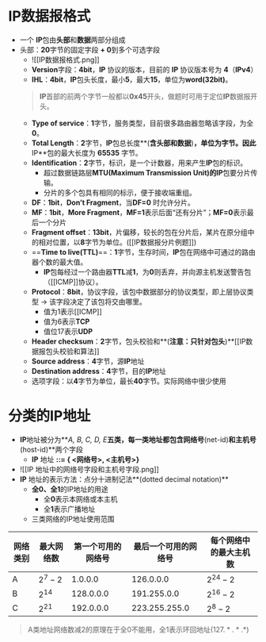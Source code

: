 # IP数据报格式
- 一个 **IP**包由**头部**和**数据**两部分组成
- 头部：**20**字节的固定字段 **+ 0**到多个可选字段
	- ![[IP数据报格式.png]]
	- **Version**字段：**4bit**，**IP** 协议的版本，目前的 **IP** 协议版本号为 **4**（**IPv4**）
	- **IHL**：**4bit**，**IP**包头长度，最小**5**，最大**15**，单位为**word(32bit)**。
	> **IP**首部的前两个字节一般都以**0x45**开头，做题时可用于定位**IP**数据报开头。
	- **Type of service**：**1**字节，服务类型，目前很多路由器忽略该字段，为全**0**。
	- **Total Length**：**2**字节，**IP**包总长度**(**含头部和数据**)**，单位为字节。因此**IP**包的最大长度为 **65535** 字节。
	- **Identification**：**2**字节，标识，是一个计数器，用来产生**IP**包的标识。
		- 超过数据链路层**MTU(Maximum Transmission Unit)**的**IP**包要分片传输。
		- 分片的多个包具有相同的标示，便于接收端重组。
	- **DF**：**1bit**，**Don’t Fragment**，当**DF=0** 时允许分片。
	- **MF**：**1bit**，**More Fragment**，**MF=1**表示后面“还有分片”；**MF=0**表示最后一个分片
	- **Fragment offset**：**13bit**，片偏移，较长的包在分片后，某片在原分组中的相对位置，以**8**字节为单位。([[IP数据报分片例题]])
	- ==**Time to live(TTL)**==：**1**字节，生存时间，**IP**包在网络中可通过的路由器个数的最大值。
		- **IP**包每经过一个路由器**TTL**减**1**，为**0**则丢弃，并向源主机发送警告包（[[ICMP]]协议）。
	- **Protocol**：**8bit**，协议字段，该包中数据部分的协议类型，即上层协议类型 → 该字段决定了该包将交由哪里。
		- 值为1表示[[ICMP]]
		- 值为6表示**TCP**
		- 值位17表示**UDP**
	- **Header checksum**：**2**字节，包头校验和**(**注意：只针对包头**)**[[IP数据报包头校验和算法]]
	- **Source address**：**4**字节，源**IP**地址
	- **Destination address**：**4**字节，目的**IP**地址
	- 选项字段：以**4**字节为单位，最长**40**字节。实际网络中很少使用
# 分类的IP地址
- **IP**地址被分为**_A, B, C, D, E_**五类，每一类地址都包含网络号**(net-id)**和主机号**(host-id)**两个字段
	- **IP** 地址 **::= { <**网络号**>, <**主机号**>}**
- ![[IP 地址中的网络号字段和主机号字段.png]]
- **IP** 地址的表示方法：点分十进制记法**(dotted decimal notation)**
	- **全0、全1**的IP地址的用途
		- 全**0**表示本网络或本主机
		- 全**1**表示广播地址
	- 三类网络的IP地址使用范围

| 网络类别 | 最大网络数    | 第一个可用的网络号   | 最后一个可用的网络号      | 每个网络中的最大主机数 |
| ---- | -------- | ----------- | --------------- | ----------- |
| A    | $2^7-2$  | $1.0.0.0$   | $126.0.0.0$     | $2^{24}-2$  |
| B    | $2^{14}$ | $128.0.0.0$ | $191.255.0.0$   | $2^{16}-2$  |
| C    | $2^{21}$ | $192.0.0.0$ | $223.255.255.0$ | $2^8-2$     |
> A类地址网络数减2的原理在于全0不能用，全1表示环回地址($127.*.*.*$)